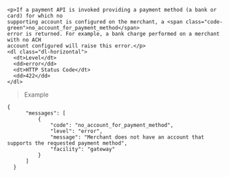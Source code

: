 <div class="method-area">
  <div class="method-copy">
    <div class="method-copy-padding">

    <p>If a payment API is invoked providing a payment method (a bank or card) for which no
    supporting account is configured on the merchant, a <span class="code-green">no_account_for_payment_method</span>
    error is returned. For example, a bank charge performed on a merchant with no ACH
    account configured will raise this error.</p>
    <dl class="dl-horizontal">
      <dt>Level</dt>
      <dd>error</dd>
      <dt>HTTP Status Code</dt>
      <dd>422</dd>
    </dl>
  </div>
</div>

<blockquote><p>Example</p></blockquote>

  <pre><code class="json">{
      "messages": [
          {
              "code": "no_account_for_payment_method",
              "level": "error",
              "message": "Merchant does not have an account that supports the requested payment method",
              "facility": "gateway"
          }
      ]
  }</code>
  </pre>
</div>
